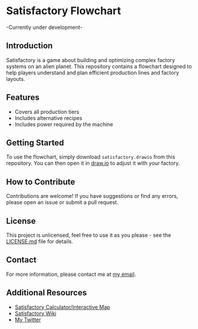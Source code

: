 # Satisfactory Flowchart
-Currently under development-
## Introduction
Satisfactory is a game about building and optimizing complex factory systems on an alien planet. This repository contains a flowchart designed to help players understand and plan efficient production lines and factory layouts.

## Features
- Covers all production tiers
- Includes alternative recipes
- Includes power required by the machine

## Getting Started
To use the flowchart, simply download `satisfactory.drawio` from this repository. You can then open it in [draw.io](https://app.diagrams.net/) to adjust it with your factory.

## How to Contribute
Contributions are welcome! If you have suggestions or find any errors, please open an issue or submit a pull request.

## License
This project is unlicensed, feel free to use it as you please - see the [LICENSE.md](LICENSE) file for details.

## Contact
For more information, please contact me at [my email](mailto:felixtan1999@gmail.com).

## Additional Resources
- [Satisfactory Calculator/Interactive Map](https://satisfactory-calculator.com/)
- [Satisfactory Wiki](https://satisfactory.fandom.com/wiki/Satisfactory_Wiki)
- [My Twitter](https://twitter.com/yourusername)
